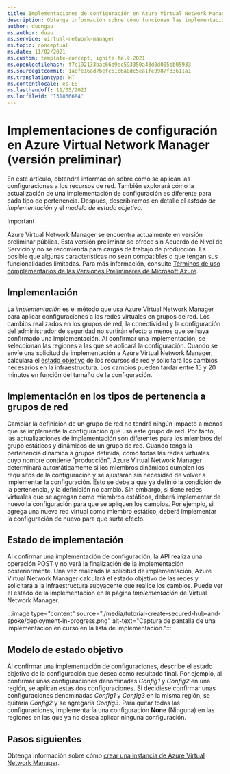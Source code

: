 ```yaml
---
title: Implementaciones de configuración en Azure Virtual Network Manager (versión preliminar)
description: Obtenga información sobre cómo funcionan las implementaciones de configuración en Azure Virtual Network Manager.
author: duongau
ms.author: duau
ms.service: virtual-network-manager
ms.topic: conceptual
ms.date: 11/02/2021
ms.custom: template-concept, ignite-fall-2021
ms.openlocfilehash: f7e192133bac66d9ec593350a43d0d005bb05933
ms.sourcegitcommit: 1a0fe16ad7befc51c6a8dc5ea1fe9987f33611a1
ms.translationtype: HT
ms.contentlocale: es-ES
ms.lasthandoff: 11/05/2021
ms.locfileid: "131866684"
---
```

# <a name="configuration-deployments-in-azure-virtual-network-manager-preview"></a>Implementaciones de configuración en Azure Virtual Network Manager (versión preliminar)

En este artículo, obtendrá información sobre cómo se aplican las configuraciones a los recursos de red. También explorará cómo la actualización de una implementación de configuración es diferente para cada tipo de pertenencia. Después, describiremos en detalle el *estado de implementación* y el *modelo de estado objetivo*.

> [!IMPORTANT]
> Azure Virtual Network Manager se encuentra actualmente en versión preliminar pública.
> Esta versión preliminar se ofrece sin Acuerdo de Nivel de Servicio y no se recomienda para cargas de trabajo de producción. Es posible que algunas características no sean compatibles o que tengan sus funcionalidades limitadas.
> Para más información, consulte [Términos de uso complementarios de las Versiones Preliminares de Microsoft Azure](https://azure.microsoft.com/support/legal/preview-supplemental-terms/).

## <a name="deployment"></a>Implementación

La *implementación* es el método que usa Azure Virtual Network Manager para aplicar configuraciones a las redes virtuales en grupos de red. Los cambios realizados en los grupos de red, la conectividad y la configuración del administrador de seguridad no surtirán efecto a menos que se haya confirmado una implementación. Al confirmar una implementación, se seleccionan las regiones a las que se aplicará la configuración. Cuando se envíe una solicitud de implementación a Azure Virtual Network Manager, calculará el [estado objetivo](#goalstate) de los recursos de red y solicitará los cambios necesarios en la infraestructura. Los cambios pueden tardar entre 15 y 20 minutos en función del tamaño de la configuración.

## <a name="deployment-against-network-group-membership-types"></a><a name="deployment"></a>Implementación en los tipos de pertenencia a grupos de red

Cambiar la definición de un grupo de red no tendrá ningún impacto a menos que se implemente la configuración que usa este grupo de red. Por tanto, las actualizaciones de implementación son diferentes para los miembros del grupo estáticos y dinámicos de un grupo de red. Cuando tenga la pertenencia dinámica a grupos definida, como todas las redes virtuales cuyo nombre contiene "producción", Azure Virtual Network Manager determinará automáticamente si los miembros dinámicos cumplen los requisitos de la configuración y se ajustarán sin necesidad de volver a implementar la configuración. Esto se debe a que ya definió la condición de la pertenencia, y la definición no cambió. Sin embargo, si tiene redes virtuales que se agregan como miembros estáticos, deberá implementar de nuevo la configuración para que se apliquen los cambios. Por ejemplo, si agrega una nueva red virtual como miembro estático, deberá implementar la configuración de nuevo para que surta efecto.

## <a name="deployment-status"></a>Estado de implementación

Al confirmar una implementación de configuración, la API realiza una operación POST y no verá la finalización de la implementación posteriormente. Una vez realizada la solicitud de implementación, Azure Virtual Network Manager calculará el estado objetivo de las redes y solicitará a la infraestructura subyacente que realice los cambios. Puede ver el estado de la implementación en la página  *Implementación* de Virtual Network Manager.

:::image type="content" source="./media/tutorial-create-secured-hub-and-spoke/deployment-in-progress.png" alt-text="Captura de pantalla de una implementación en curso en la lista de implementación.":::

## <a name="goal-state-model"></a><a name = "goalstate"></a> Modelo de estado objetivo

Al confirmar una implementación de configuraciones, describe el estado objetivo de la configuración que desea como resultado final. Por ejemplo, al confirmar unas configuraciones denominadas *Config1* y *Config2* en una región, se aplican estas dos configuraciones. Si decidiese confirmar unas configuraciones denominadas *Config1* y *Config3* en la misma región, se quitaría *Config2* y se agregaría *Config3*. Para quitar todas las configuraciones, implementaría una configuración **None** (Ninguna) en las regiones en las que ya no desea aplicar ninguna configuración.

## <a name="next-steps"></a>Pasos siguientes

Obtenga información sobre cómo [crear una instancia de Azure Virtual Network Manager](create-virtual-network-manager-portal.md).
